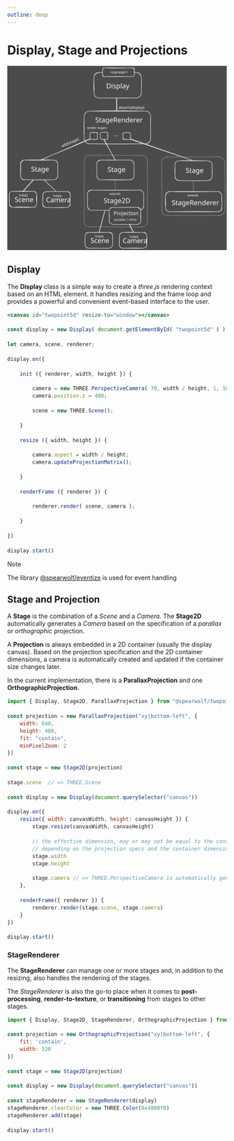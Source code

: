 ```yaml
---
outline: deep
---
```


# Display, Stage and Projections

![Display, Stage and Projections](./display/display-stage-renderer.excalidraw.svg)

##  Display

The __Display__ class is a simple way to create a _three.js_ rendering context based on an HTML element. It handles resizing and the frame loop and provides a powerful and convenient event-based interface to the user.

```jsx
<canvas id="twopoint5d" resize-to="window"></canvas>

const display = new Display( document.getElementById( "twopoint5d" ) );

let camera, scene, renderer;

display.on({

    init ({ renderer, width, height }) {

        camera = new THREE.PerspectiveCamera( 70, width / height, 1, 1000 );
        camera.position.z = 400;

        scene = new THREE.Scene();

    }

    resize ({ width, height }) {

        camera.aspect = width / height;
        camera.updateProjectionMatrix();

    }

    renderFrame ({ renderer }) {

        renderer.render( scene, camera );

    }

})

display.start()
```

> [!NOTE]
> The library [@spearwolf/eventize](https://github.com/spearwolf/eventize) is used for event handling


## Stage and Projection

A __Stage__ is the combination of a _Scene_ and a _Camera_. The __Stage2D__ automatically generates a _Camera_ based on the specification of a _parallax_ or _orthographic_ projection.

A __Projection__ is always embedded in a 2D container (usually the display canvas). Based on the projection specification and the 2D container dimensions, a camera is automatically created and updated if the container size changes later.

In the current implementation, there is a __ParallaxProjection__ and one __OrthographicProjection__.

```js
import { Display, Stage2D, ParallaxProjection } from "@spearwolf/twopoint5d"

const projection = new ParallaxProjection("xy|bottom-left", {
    width: 640,
    height: 480,
    fit: "contain",
    minPixelZoom: 2
})

const stage = new Stage2D(projection)

stage.scene  // => THREE.Scene

const display = new Display(document.querySelector("canvas"))

display.on({
    resize({ width: canvasWidth, height: canvasHeight }) {
        stage.resize(canvasWidth, canvasHeight)
        
        // the effective dimension, may or may not be equal to the container,
        // depending on the projection specs and the container dimension
        stage.width
        stage.height

        stage.camera // => THREE.PerspectiveCamera is automatically generated by ParallaxProjection
    },

    renderFrame({ renderer }) {
        renderer.render(stage.scene, stage.camera)
    }
})

display.start()
```

### StageRenderer

The __StageRenderer__ can manage one or more stages and, in addition to the resizing, also handles the rendering of the stages.

The _StageRenderer_ is also the go-to place when it comes to __post-processing__, __render-to-texture__, or __transitioning__ from stages to other stages.


```js
import { Display, Stage2D, StageRenderer, OrthographicProjection } from "@spearwolf/twopoint5d"

const projection = new OrthographicProjection("xy|bottom-left", {
    fit: 'contain',
    width: 320
})

const stage = new Stage2D(projection)

const display = new Display(document.querySelector("canvas"))

const stageRenderer = new StageRenderer(display)
stageRenderer.clearColor = new THREE.Color(0x4800f0)
stageRenderer.add(stage)

display.start()
```
